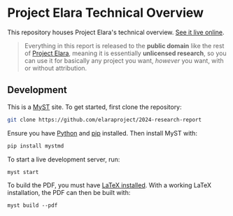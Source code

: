 # Project Elara Technical Overview

This repository houses Project Elara's technical overview. [See it live online](https://elaraproject.github.io/elara-technical-overview/).

> Everything in this report is released to the **public domain** like the rest of [Project Elara](https://github.com/elaraproject/), meaning it is essentially **unlicensed research**, so you can use it for basically any project you want, _however_ you want, with or without attribution.

## Development

This is a [MyST](https://mystmd.org/) site. To get started, first clone the repository:

```sh
git clone https://github.com/elaraproject/2024-research-report
```

Ensure you have [Python](https://www.python.org/) and [pip](https://pypi.org/project/pip/) installed. Then install MyST with:

```sh
pip install mystmd
```

To start a live development server, run:

```
myst start
```

To build the PDF, you must have [LaTeX installed](https://www.latex-project.org/get/). With a working LaTeX installation, the PDF can then be built with:

```
myst build --pdf
```
